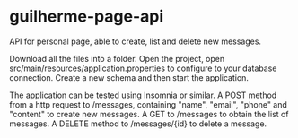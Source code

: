 # guilherme-page-api
<p>API for personal page, able to create, list and delete new messages.</p>
<p>Download all the files into a folder. Open the project, open src/main/resources/application.properties to configure to your database connection. 
Create a new schema and then start the application.</p>
<p>The application can be tested using Insomnia or similar. 
A POST method from a http request to /messages, containing "name", "email", "phone" and "content" to create new messages.
A GET to /messages to obtain the list of messages.
A DELETE method to /messages/{id} to delete a message.
</p>

